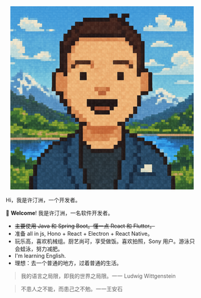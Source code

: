 <div align="center">
  <img alt="avatar" src="./assets/images/avatar.png"/>
</div>

Hi，我是许汀洲，一个开发者。

👋 **Welcome**! 我是许汀洲，一名软件开发者。

- ~~主要使用 Java 和 Spring Boot。懂一点 React 和 Flutter。~~
- 准备 all in js, Hono + React + Electron + React Native。
- 玩乐高，喜欢机械组。厨艺尚可，享受做饭。喜欢拍照，Sony 用户。游泳只会蛙泳，努力减肥。
- I'm learning English.
- 理想：去一个普通的地方，过着普通的生活。

> 我的语言之局限，即我的世界之局限。一一 Ludwig Wittgenstein

> 不患人之不能，而患己之不勉。一一王安石
